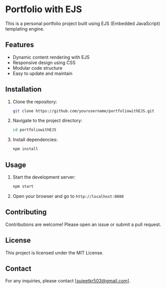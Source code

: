# Portfolio with EJS

This is a personal portfolio project built using EJS (Embedded JavaScript) templating engine.

## Features

- Dynamic content rendering with EJS
- Responsive design using CSS
- Modular code structure
- Easy to update and maintain

## Installation

1. Clone the repository:
    ```bash
    git clone https://github.com/yourusername/portfoliowithEJS.git
    ```
2. Navigate to the project directory:
    ```bash
    cd portfoliowithEJS
    ```
3. Install dependencies:
    ```bash
    npm install
    ```

## Usage

1. Start the development server:
    ```bash
    npm start
    ```
2. Open your browser and go to `http://localhost:8080`



## Contributing

Contributions are welcome! Please open an issue or submit a pull request.

## License

This project is licensed under the MIT License.

## Contact

For any inquiries, please contact [sujeetkr503@gmail.com].
